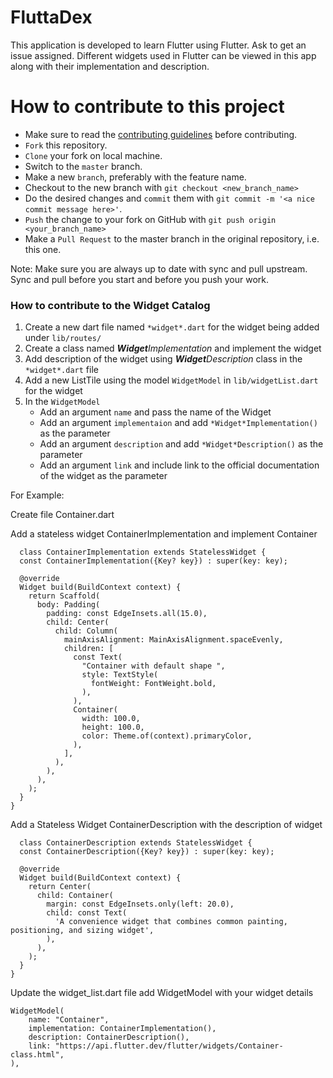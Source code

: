 # FluttaDex

This application is developed to learn Flutter using Flutter. Ask to get an issue assigned. Different widgets used in Flutter can be viewed in this app along with their implementation and description.

# How to contribute to this project

- Make sure to read the [contributing guidelines](CONTRIBUTING.md) before contributing.
- `Fork` this repository.
- `Clone` your fork on local machine.
- Switch to the `master` branch.
- Make a new `branch`, preferably with the feature name.
- Checkout to the new branch with `git checkout <new_branch_name>`
- Do the desired changes and `commit` them with `git commit -m '<a nice commit message here>'`.
- `Push` the change to your fork on GitHub with `git push origin <your_branch_name>`
- Make a `Pull Request` to the master branch in the original repository, i.e. this one.

Note: Make sure you are always up to date with sync and pull upstream. Sync and pull before you start and before you push your work.

### How to contribute to the Widget Catalog

1. Create a new dart file named `*widget*.dart` for the widget being added under `lib/routes/`
2. Create a class named **_Widget_**_Implementation_ and implement the widget
3. Add description of the widget using **_Widget_**_Description_ class in the `*widget*.dart` file
4. Add a new ListTile using the model `WidgetModel` in `lib/widgetList.dart` for the widget
5. In the `WidgetModel`
    - Add an argument `name` and pass the name of the Widget
    - Add an argument `implementaion` and add `*Widget*Implementation()` as the parameter
    - Add an argument `description` and add `*Widget*Description()` as the parameter
    - Add an argument `link` and include link to the official documentation of the widget as the parameter

For Example: 

Create file Container.dart

Add a stateless widget ContainerImplementation and implement Container


      class ContainerImplementation extends StatelessWidget {
      const ContainerImplementation({Key? key}) : super(key: key);

      @override
      Widget build(BuildContext context) {
        return Scaffold(
          body: Padding(
            padding: const EdgeInsets.all(15.0),
            child: Center(
              child: Column(
                mainAxisAlignment: MainAxisAlignment.spaceEvenly,
                children: [
                  const Text(
                    "Container with default shape ",
                    style: TextStyle(
                      fontWeight: FontWeight.bold,
                    ),
                  ),
                  Container(
                    width: 100.0,
                    height: 100.0,
                    color: Theme.of(context).primaryColor,
                  ),
                ],
              ),
            ),
          ),
        );
      }
    }

Add a Stateless Widget ContainerDescription with the description of widget

      class ContainerDescription extends StatelessWidget {
      const ContainerDescription({Key? key}) : super(key: key);

      @override
      Widget build(BuildContext context) {
        return Center(
          child: Container(
            margin: const EdgeInsets.only(left: 20.0),
            child: const Text(
              'A convenience widget that combines common painting, positioning, and sizing widget',
            ),
          ),
        );
      }
    }
    
Update the widget_list.dart file add WidgetModel with your widget details

    WidgetModel(
        name: "Container",
        implementation: ContainerImplementation(),
        description: ContainerDescription(),
        link: "https://api.flutter.dev/flutter/widgets/Container-class.html",
    ),
